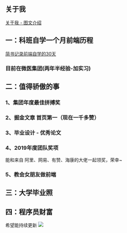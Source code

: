 ## 关于我

[关于我 - 图文介绍](https://chessyu.github.io/views/about/)

## 一：科班自学一个月前端历程
[简书记录前端自学的30天](https://www.jianshu.com/u/81a990ed5eff)
### 目前在微医集团(两年半经验-加实习)
## 二：值得骄傲的事
### 1、集团年度最佳拼搏奖
### 2、掘金文章 首页第一（现在一千多赞）
### 3、毕业设计 - 优秀论文
### 4、2019年度团队奖项
能和来自  阿里、网易、有赞、海康的大佬一起领奖，荣幸~
### 5、教会女朋友做前端
## 三：大学毕业照
## 四：程序员财富
希望能持续更新
![](https://p1-juejin.byteimg.com/tos-cn-i-k3u1fbpfcp/e0884d8036b44740868dadf8106b8845~tplv-k3u1fbpfcp-watermark.image)
